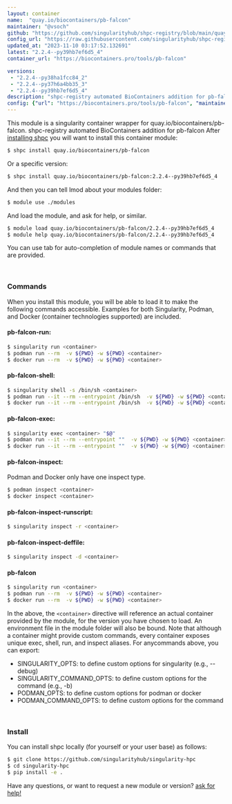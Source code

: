 ```yaml
---
layout: container
name:  "quay.io/biocontainers/pb-falcon"
maintainer: "@vsoch"
github: "https://github.com/singularityhub/shpc-registry/blob/main/quay.io/biocontainers/pb-falcon/container.yaml"
config_url: "https://raw.githubusercontent.com/singularityhub/shpc-registry/main/quay.io/biocontainers/pb-falcon/container.yaml"
updated_at: "2023-11-10 03:17:52.132691"
latest: "2.2.4--py39hb7ef6d5_4"
container_url: "https://biocontainers.pro/tools/pb-falcon"

versions:
 - "2.2.4--py38ha1fcc84_2"
 - "2.2.4--py37h6a4bb35_3"
 - "2.2.4--py39hb7ef6d5_4"
description: "shpc-registry automated BioContainers addition for pb-falcon"
config: {"url": "https://biocontainers.pro/tools/pb-falcon", "maintainer": "@vsoch", "description": "shpc-registry automated BioContainers addition for pb-falcon", "latest": {"2.2.4--py39hb7ef6d5_4": "sha256:41fec34240293ad57029600b8c7c2d311142d1c0bc087d729bdd6efc2bbeec4b"}, "tags": {"2.2.4--py38ha1fcc84_2": "sha256:8270d1a95e6fb20c991ad67947600a55db8a50650b94b0efa0a58d5b76f23487", "2.2.4--py37h6a4bb35_3": "sha256:98e6432e4642bd1cfaed26f08c7c1186e7cf59d890f3e26730d5fc90d92a8ee9", "2.2.4--py39hb7ef6d5_4": "sha256:41fec34240293ad57029600b8c7c2d311142d1c0bc087d729bdd6efc2bbeec4b"}, "docker": "quay.io/biocontainers/pb-falcon"}
---
```


This module is a singularity container wrapper for quay.io/biocontainers/pb-falcon.
shpc-registry automated BioContainers addition for pb-falcon
After [installing shpc](#install) you will want to install this container module:


```bash
$ shpc install quay.io/biocontainers/pb-falcon
```

Or a specific version:

```bash
$ shpc install quay.io/biocontainers/pb-falcon:2.2.4--py39hb7ef6d5_4
```

And then you can tell lmod about your modules folder:

```bash
$ module use ./modules
```

And load the module, and ask for help, or similar.

```bash
$ module load quay.io/biocontainers/pb-falcon/2.2.4--py39hb7ef6d5_4
$ module help quay.io/biocontainers/pb-falcon/2.2.4--py39hb7ef6d5_4
```

You can use tab for auto-completion of module names or commands that are provided.

<br>

### Commands

When you install this module, you will be able to load it to make the following commands accessible.
Examples for both Singularity, Podman, and Docker (container technologies supported) are included.

#### pb-falcon-run:

```bash
$ singularity run <container>
$ podman run --rm  -v ${PWD} -w ${PWD} <container>
$ docker run --rm  -v ${PWD} -w ${PWD} <container>
```

#### pb-falcon-shell:

```bash
$ singularity shell -s /bin/sh <container>
$ podman run --it --rm --entrypoint /bin/sh  -v ${PWD} -w ${PWD} <container>
$ docker run --it --rm --entrypoint /bin/sh  -v ${PWD} -w ${PWD} <container>
```

#### pb-falcon-exec:

```bash
$ singularity exec <container> "$@"
$ podman run --it --rm --entrypoint ""  -v ${PWD} -w ${PWD} <container> "$@"
$ docker run --it --rm --entrypoint ""  -v ${PWD} -w ${PWD} <container> "$@"
```

#### pb-falcon-inspect:

Podman and Docker only have one inspect type.

```bash
$ podman inspect <container>
$ docker inspect <container>
```

#### pb-falcon-inspect-runscript:

```bash
$ singularity inspect -r <container>
```

#### pb-falcon-inspect-deffile:

```bash
$ singularity inspect -d <container>
```



#### pb-falcon

```bash
$ singularity run <container>
$ podman run --rm  -v ${PWD} -w ${PWD} <container>
$ docker run --rm  -v ${PWD} -w ${PWD} <container>
```


In the above, the `<container>` directive will reference an actual container provided
by the module, for the version you have chosen to load. An environment file in the
module folder will also be bound. Note that although a container
might provide custom commands, every container exposes unique exec, shell, run, and
inspect aliases. For anycommands above, you can export:

 - SINGULARITY_OPTS: to define custom options for singularity (e.g., --debug)
 - SINGULARITY_COMMAND_OPTS: to define custom options for the command (e.g., -b)
 - PODMAN_OPTS: to define custom options for podman or docker
 - PODMAN_COMMAND_OPTS: to define custom options for the command

<br>

### Install

You can install shpc locally (for yourself or your user base) as follows:

```bash
$ git clone https://github.com/singularityhub/singularity-hpc
$ cd singularity-hpc
$ pip install -e .
```

Have any questions, or want to request a new module or version? [ask for help!](https://github.com/singularityhub/singularity-hpc/issues)
